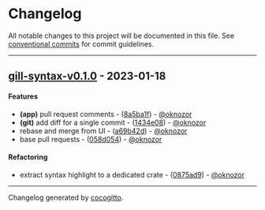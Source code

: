 # Changelog
All notable changes to this project will be documented in this file. See [conventional commits](https://www.conventionalcommits.org/) for commit guidelines.

- - -
## [gill-syntax-v0.1.0](https://github.com/oknozor/gill/compare/f81dee255ce5d86aad8119a44b8232153b30daca..gill-syntax-v0.1.0) - 2023-01-18
#### Features
- **(app)** pull request comments - ([8a5ba1f](https://github.com/oknozor/gill/commit/8a5ba1fdbbcda93fd1690d70ccfcbddbb67db5b2)) - [@oknozor](https://github.com/oknozor)
- **(git)** add diff for a single commit - ([1434e08](https://github.com/oknozor/gill/commit/1434e08e5716b1274e8030407777370a2d6394b8)) - [@oknozor](https://github.com/oknozor)
- rebase and merge from UI - ([a69b42d](https://github.com/oknozor/gill/commit/a69b42da3fd8fb350041914f065218f3505bedec)) - [@oknozor](https://github.com/oknozor)
- base pull requests - ([058d054](https://github.com/oknozor/gill/commit/058d0546320f3b184ca5096e1cde6a8bd80fe9cc)) - [@oknozor](https://github.com/oknozor)
#### Refactoring
- extract syntax highlight to a dedicated crate - ([0875ad9](https://github.com/oknozor/gill/commit/0875ad900f819309209827df89b6639444fa9006)) - [@oknozor](https://github.com/oknozor)

- - -

Changelog generated by [cocogitto](https://github.com/cocogitto/cocogitto).
